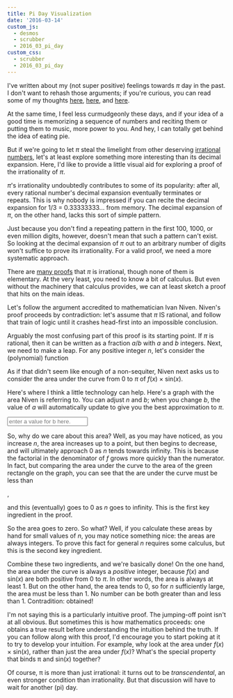 ```yaml
---
title: Pi Day Visualization
date: '2016-03-14'
custom_js: 
  - desmos
  - scrubber
  - 2016_03_pi_day
custom_css: 
  - scrubber
  - 2016_03_pi_day
---
```

I've written about my (not super positive) feelings towards _&pi;_ day in the past. I don't want to rehash those arguments; if you're curious, you can read some of my thoughts <a href="/2009/03/pi-day.html" target="_blank">here</a>, <a href="/2011/03/pi-day-post-mortem.html" target="_blank">here</a>, and <a href="/2012/03/pi-day-vs-half-tau-day.html" target="_blank">here</a>.

At the same time, I feel less curmudgeonly these days, and if your idea of a good time is memorizing a sequence of numbers and reciting them or putting them to music, more power to you. And hey, I can totally get behind the idea of eating pie. 

But if we're going to let _&pi;_ steal the limelight from other deserving <a href="https://en.wikipedia.org/wiki/E_(mathematical_constant)" target="_blank">irrational</a> <a href="https://en.wikipedia.org/wiki/Euler%E2%80%93Mascheroni_constant" target="_blank">numbers</a>, let's at least explore something more interesting than its decimal expansion. Here, I'd like to provide a little visual aid for exploring a proof of the irrationality of _&pi;_.

_&pi;_'s irrationality undoubtedly contributes to some of its popularity: after all, every rational number's decimal expansion eventually terminates or repeats. This is why nobody is impressed if you can recite the decimal expansion for 1/3 = 0.33333333... from memory. The decimal expansion of _&pi;_, on the other hand, lacks this sort of simple pattern.

Just because you don't find a repeating pattern in the first 100, 1000, or even million digits, however, doesn't mean that such a pattern can't exist. So looking at the decimal expansion of _&pi;_ out to an arbitrary number of digits won't suffice to prove its irrationality. For a valid proof, we need a more systematic approach.

There are <a href="https://en.wikipedia.org/wiki/Proof_that_%CF%80_is_irrational" target="_blank">many proofs</a> that _&pi;_ is irrational, though none of them is elementary. At the very least, you need to know a bit of calculus. But even without the machinery that calculus provides, we can at least sketch a proof that hits on the main ideas.

Let's follow the argument accredited to mathematician Ivan Niven. Niven's proof proceeds by contradiction: let's assume that _&pi;_ IS rational, and follow that train of logic until it crashes head-first into an impossible conclusion.

Arguably the most confusing part of this proof is its starting point. If _&pi;_ is rational, then it can be written as a fraction _a_/_b_ with _a_ and _b_ integers. Next, we need to make a leap. For any positive integer _n_, let's consider the (polynomial) function

<div class="formula text-center"></div>

As if that didn't seem like enough of a non-sequiter, Niven next asks us to consider the area under the curve from 0 to _&pi;_ of _f_(_x_) &times; sin(_x_). 

Here's where I think a little technology can help. Here's a graph with the area Niven is referring to. You can adjust _n_ and _b_; when you change _b_, the value of _a_ will automatically update to give you the best approximation to _&pi;_.

<div class="graph-wrapper">
  <div id="graph"></div>
</div>

<div class="row">
  <div class="col-xs-6">
    <input type="number" class="form-control" id="b-val" min="1" step="1" placeholder="enter a value for b here.">
  </div>
  <div class="col-xs-3" id="a-val"></div>
  <div class="col-xs-3" id="p-val"></div>
</div>
<div class="row">
  <div class="col-xs-6">
    <div id="n-val"></div>
  </div>
  <div class="col-xs-6"></div>
</div>

So, why do we care about this area? Well, as you may have noticed, as you increase _n_, the area increases up to a point, but then begins to decrease, and will ultimately approach 0 as _n_ tends towards infinity. This is because the factorial in the denominator of _f_ grows more quickly than the numerator. In fact, but comparing the area under the curve to the area of the green rectangle on the graph, you can see that the are under the curve must be less than 

<div class="formula text-center"></div>,

and this (eventually) goes to 0 as _n_ goes to infinity. This is the first key ingredient in the proof.

So the area goes to zero. So what? Well, if you calculate these areas by hand for small values of _n_, you may notice something nice: the areas are always integers. To prove this fact for general _n_ requires some calculus, but this is the second key ingredient.

Combine these two ingredients, and we're basically done! On the one hand, the area under the curve is always a _positive_ integer, because _f_(_x_) and sin(_x_) are both positive from 0 to _&pi;_. In other words, the area is always at least 1. But on the other hand, the area tends to 0, so for _n_ sufficiently large, the area must be less than 1. No number can be both greater than and less than 1. Contradition: obtained!

I'm not saying this is a particularly intuitive proof. The jumping-off point isn't at all obvious. But sometimes this is how mathematics proceeds: one obtains a true result before understanding the intuition behind the truth. If you can follow along with this proof, I'd encourage you to start poking at it to try to develop your intuition. For example, why look at the area under _f_(_x_) &times; sin(_x_), rather than just the area under _f_(_x_)? What's the special property that binds &pi; and sin(_x_) together? 

Of course, &pi; is more than just irrational: it turns out to be _transcendental_, an even stronger condition than irrationality. But that discussion will have to wait for another (pi) day.

<!-- INTEGER ADDENDUM -->